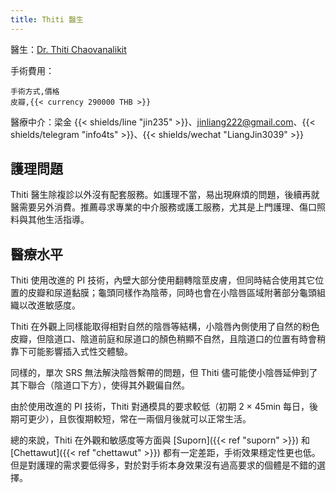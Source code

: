 ```yaml
---
title: Thiti 醫生
---
```


醫生：[Dr. Thiti Chaovanalikit](https://www.bumrungrad.com/doctors/Thiti)

手術費用：

```csv
手術方式,價格
皮瓣,{{< currency 290000 THB >}}
```

醫療中介：梁金 {{< shields/line "jin235" >}}、<jinliang222@gmail.com>、{{< shields/telegram "info4ts" >}}、{{< shields/wechat "LiangJin3039" >}}

## 護理問題

Thiti 醫生除複診以外沒有配套服務。如護理不當，易出現麻煩的問題，後續再就醫需要另外消費。推薦尋求專業的中介服務或護工服務，尤其是上門護理、傷口照料與其他生活指導。

## 醫療水平

Thiti 使用改進的 PI 技術，內壁大部分使用翻轉陰莖皮膚，但同時結合使用其它位置的皮瓣和尿道黏膜；龜頭同樣作為陰蒂，同時也會在小陰唇區域附著部分龜頭組織以改進敏感度。

Thiti 在外觀上同樣能取得相對自然的陰唇等結構，小陰唇內側使用了自然的粉色皮瓣，但陰道口、陰道前庭和尿道口的顏色稍顯不自然，且陰道口的位置有時會稍靠下可能影響插入式性交體驗。

同樣的，單次 SRS 無法解決陰唇繫帶的問題，但 Thiti 儘可能使小陰唇延伸到了其下聯合（陰道口下方），使得其外觀偏自然。

由於使用改進的 PI 技術，Thiti 對通模具的要求較低（初期 2 &times; 45min 每日，後期可更少），且恢復期較短，常在一兩個月後就可以正常生活。

總的來說，Thiti 在外觀和敏感度等方面與 [Suporn]({{< ref "suporn" >}}) 和 [Chettawut]({{< ref "chettawut" >}}) 都有一定差距，手術效果穩定性更也低。但是對護理的需求要低得多，對於對手術本身效果沒有過高要求的個體是不錯的選擇。
